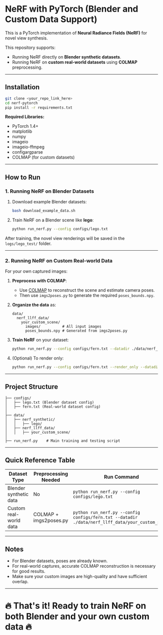 # NeRF with PyTorch (Blender and Custom Data Support)

This is a PyTorch implementation of **Neural Radiance Fields (NeRF)** for novel view synthesis.

This repository supports:
- Running NeRF directly on **Blender synthetic datasets**.
- Running NeRF on **custom real-world datasets** using **COLMAP** preprocessing.

---

## Installation

```bash
git clone <your_repo_link_here>
cd nerf-pytorch
pip install -r requirements.txt
```

**Required Libraries:**
- PyTorch 1.4+
- matplotlib
- numpy
- imageio
- imageio-ffmpeg
- configargparse
- COLMAP (for custom datasets)

---

## How to Run

### 1. Running NeRF on Blender Datasets

1. Download example Blender datasets:
   ```bash
   bash download_example_data.sh
   ```

2. Train NeRF on a Blender scene like **lego**:
   ```bash
   python run_nerf.py --config configs/lego.txt
   ```

After training, the novel view renderings will be saved in the `logs/lego_test/` folder.

---

### 2. Running NeRF on Custom Real-world Data

For your own captured images:

1. **Preprocess with COLMAP**:
   - Use [COLMAP](https://colmap.github.io/) to reconstruct the scene and estimate camera poses.
   - Then use `imgs2poses.py` to generate the required `poses_bounds.npy`.

2. **Organize the data** as:
   ```
   data/
     nerf_llff_data/
       your_custom_scene/
         images/          # All input images
         poses_bounds.npy # Generated from imgs2poses.py
   ```

3. **Train NeRF** on your dataset:
   ```bash
   python run_nerf.py --config configs/fern.txt --datadir ./data/nerf_llff_data/your_custom_scene
   ```

4. (Optional) To render only:
   ```bash
   python run_nerf.py --config configs/fern.txt --render_only --datadir ./data/nerf_llff_data/your_custom_scene
   ```

---

## Project Structure

```
├── configs/
│   ├── lego.txt (Blender dataset config)
│   ├── fern.txt (Real-world dataset config)
│
├── data/
│   ├── nerf_synthetic/
│   │   ├── lego/
│   ├── nerf_llff_data/
│   │   ├── your_custom_scene/
│
├── run_nerf.py    # Main training and testing script
```

---

## Quick Reference Table

| Dataset Type           | Preprocessing Needed       | Run Command |
|-------------------------|-----------------------------|-------------|
| Blender synthetic data  | No                          | `python run_nerf.py --config configs/lego.txt` |
| Custom real-world data  | COLMAP + imgs2poses.py       | `python run_nerf.py --config configs/fern.txt --datadir ./data/nerf_llff_data/your_custom_scene` |

---

## Notes

- For Blender datasets, poses are already known.
- For real-world captures, accurate COLMAP reconstruction is necessary for good results.
- Make sure your custom images are high-quality and have sufficient overlap.

---

# 🔥 That's it! Ready to train NeRF on both Blender and your own custom data 🔥

